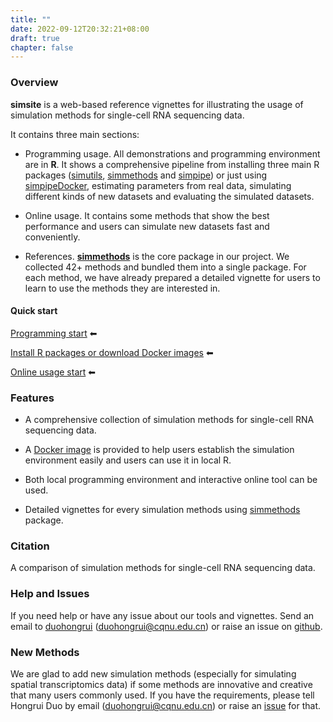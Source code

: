 ```yaml
---
title: ""
date: 2022-09-12T20:32:21+08:00
draft: true
chapter: false
---
```


### Overview

**simsite** is a web-based reference vignettes for illustrating the usage of simulation methods for single-cell RNA sequencing data.

It contains three main sections:

* Programming usage. All demonstrations and programming environment are in **R**. It shows a comprehensive pipeline from installing three main R packages ([simutils](https://github.com/duohongrui/simutils), [simmethods](https://github.com/duohongrui/simmethods) and [simpipe](https://github.com/duohongrui/simpipe)) or just using [simpipeDocker](https://github.com/duohongrui/simpipe_Docker), estimating parameters from real data, simulating different kinds of new datasets and evaluating the simulated datasets.

* Online usage. It contains some methods that show the best performance and users can simulate new datasets fast and conveniently.

* References. [**simmethods**](https://github.com/duohongrui/simmethods) is the core package in our project. We collected 42+ methods and bundled them into a single package. For each method, we have already prepared a detailed vignette for users to learn to use the methods they are interested in.

#### Quick start

[Programming start](/programming_usage/) ⬅

[Install R packages or download Docker images](/programming_usage/1-installation) ⬅

[Online usage start](/online_usage/) ⬅

### Features

* A comprehensive collection of simulation methods for single-cell RNA sequencing data.

* A [Docker image](https://hub.docker.com/r/duohongrui/simpipe) is provided to help users establish the simulation environment easily and users can use it in local R.

* Both local programming environment and interactive online tool can be used.

* Detailed vignettes for every simulation methods using [simmethods](https://github.com/duohongrui/simmethods) package.


### Citation
A comparison of simulation methods for single-cell RNA sequencing data.

### Help and Issues

If you need help or have any issue about our tools and vignettes. Send an email to [duohongrui](https://github.com/duohongrui) (duohongrui@cqnu.edu.cn) or raise an issue on [github](https://github.com/duohongrui).

### New Methods

We are glad to add new simulation methods (especially for simulating spatial transcriptomics data) if some methods are innovative and creative that many users commonly used. If you have the requirements, please tell Hongrui Duo by email (duohongrui@cqnu.edu.cn) or raise an [issue](https://github.com/duohongrui/simmethods/issues) for that.
